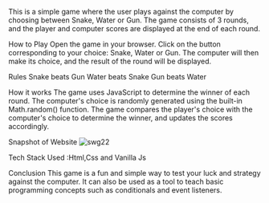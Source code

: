 This is a simple game where the user plays against the computer by choosing between Snake, Water or Gun. The game consists of 3 rounds, and the player and computer scores are displayed at the end of each round.

How to Play
Open the game in your browser.
Click on the button corresponding to your choice: Snake, Water or Gun.
The computer will then make its choice, and the result of the round will be displayed.


Rules
Snake beats Gun
Water beats Snake
Gun beats Water

How it works
The game uses JavaScript to determine the winner of each round. The computer's choice is randomly generated using the built-in Math.random() function. The game compares the player's choice with the computer's choice to determine the winner, and updates the scores accordingly.


Snapshot of Website
![swg22](https://user-images.githubusercontent.com/97297724/215085586-20ea8552-e4d2-4d55-afaa-744e9aff4542.PNG)


Tech Stack Used :Html,Css and Vanilla Js

Conclusion
This game is a fun and simple way to test your luck and strategy against the computer. It can also be used as a tool to teach basic programming concepts such as conditionals and event listeners.



